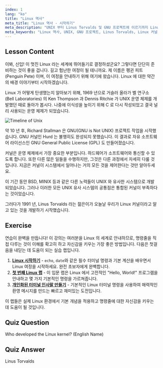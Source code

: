```yaml
---
index: 1
lang: "ko"
title: "Linux 역사"
meta_title: "Linux 역사 - 시작하기"
meta_description: "UNIX 부터 Linus Torvalds 및 GNU 프로젝트에 이르기까지 Linux 의 역사에 대해 알아보세요. 초보자를 위해 그 기원과 진화를 이해합니다."
meta_keywords: "Linux 역사, UNIX, GNU 프로젝트, Linus Torvalds, Linux 커널, 초보자 Linux, Linux 튜토리얼, Linux 가이드"
---
```


## Lesson Content

이봐, 신입! 이 멋진 Linux 라는 세계에 뛰어들기로 결정하셨군요? 그렇다면 단단히 준비하는 것이 좋을 겁니다. 길고 험난한 여정이 될 테니까요. 제 이름은 펭귄 피트 (Penguin Pete) 이며, 이 여정을 안내하기 위해 여기에 왔습니다. Linux 에 대한 약간의 배경 이야기부터 시작하겠습니다.

Linux 가 어떻게 탄생했는지 알아보기 위해, 1969 년으로 거슬러 올라가 벨 연구소 (Bell Laboratories) 의 Ken Thompson 과 Dennis Ritchie 가 UNIX 운영 체제를 개발했던 때로 돌아가 봅시다. 나중에 이식성을 높이기 위해 C 로 다시 작성되었고 결국 널리 사용되는 운영 체제가 되었습니다.

![Timeline of Unix](https://file.labex.io/images/ed9c245d-e8be-4287-bf34-67750b042542.jpg)

약 10 년 후, Richard Stallman 은 GNU(GNU is Not UNIX) 프로젝트 작업을 시작했습니다. GNU 커널인 Hurd 는 불행히도 완성되지 못했습니다. 이 결과로 자유 소프트웨어 라이선스인 GNU General Public License (GPL) 도 만들어졌습니다.

커널은 운영 체제에서 가장 중요한 부분입니다. 하드웨어가 소프트웨어와 통신할 수 있도록 합니다. 또한 다른 많은 일들을 수행하지만, 그것은 다른 과정에서 자세히 다룰 것입니다. 지금은 커널이 시스템에서 일어나는 거의 모든 것을 제어한다는 것만 알아두세요.

이 기간 동안 BSD, MINIX 등과 같은 다른 노력들이 UNIX 와 유사한 시스템으로 개발되었습니다. 그러나 이러한 모든 UNIX 유사 시스템의 공통점은 통합된 커널이 부족하다는 것이었습니다.

그러다가 1991 년, Linus Torvalds 라는 젊은이가 오늘날 우리가 Linux 커널이라고 알고 있는 것을 개발하기 시작했습니다.

## Exercise

연습이 완벽을 만듭니다! 이 강의는 여러분을 Linux 의 세계로 안내하므로, 명령줄을 직접 다루는 것이 이해를 확고히 하고 자신감을 키우는 가장 좋은 방법입니다. 다음은 첫걸음을 내딛는 데 도움이 되는 실습 랩입니다.

1. **[Linux 시작하기](https://labex.io/ko/labs/linux-getting-started-with-linux-446315)** - `echo`, `date`와 같은 필수 터미널 명령과 기본 계산을 배우면서 Linux 여정을 시작하세요. 완전 초보자에게 완벽합니다.
2. **[첫 번째 Linux 랩](https://labex.io/ko/labs/linux-your-first-linux-lab-270253)** - 이 입문 랩은 Linux 에서 고전적인 "Hello, World!" 프로그램을 안내하고 몇 가지 기본적인 명령을 가르쳐줍니다.
3. **[개인화된 터미널 인사말 만들기](https://labex.io/ko/labs/linux-create-personalized-terminal-greeting-446322)** - 기본적인 Linux 터미널 명령을 사용하여 매력적인 환영 메시지를 만드는 빠르고 재미있는 도전입니다.

이 랩들은 실제 Linux 환경에서 기본 개념을 적용하고 명령줄에 대한 자신감을 키우는 데 도움이 될 것입니다.

## Quiz Question

Who developed the Linux kernel? (English Name)

## Quiz Answer

Linus Torvalds
